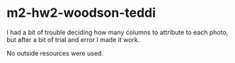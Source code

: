 # m2-hw2-woodson-teddi
I had a bit of trouble deciding how many columns to attribute to each photo, but after a bit of trial and error I made it work.

No outside resources were used.
